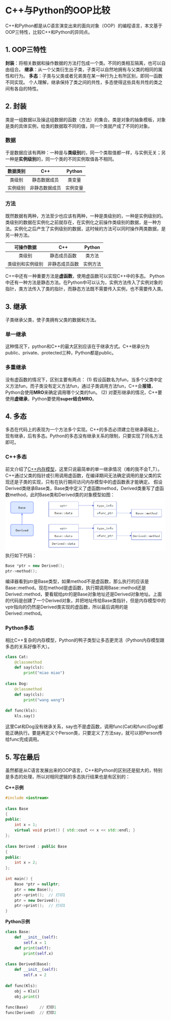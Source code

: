 # C++与Python的OOP比较

C++和Python都是从C语言演变出来的面向对象（OOP）的编程语言，本文基于OOP三特性，比较C++和Python的异同点。

## 1. OOP三特性

**封装**：将相关数据和操作数据的方法打包成一个类。不同的类相互隔离，也可以自由组合。
**继承**：从一个父类衍生出子类，子类可以自然地拥有与父类的相同的属性和行为。
**多态**：子类与父类或者兄弟类在某一种行为上有所区别，即同一函数不同实现。
个人理解，继承保持了类之间的共性，多态使得这些具有共性的类之间有各自的特性。

## 2. 封装

类是一组数据以及操这组数据的函数（方法）的集合。类是对象的抽象模板，对象是类的具体实例，给类的数据取不同的值，同一个类就产成了不同的对象。

### 数据

于是数据应该有两种：一种是与**类级别**的，同一个类取值都一样，与实例无关；另一种是**实例级别**的，同一个类的不同实例取值各不相同。

| 数据类别 | C++     | Python |
|:----:|:-------:|:------:|
| 类级别  | 静态数据成员  | 类变量    |
| 实例级别 | 非静态数据成员 | 实例变量   |

### 方法

既然数据有两种，方法至少也应该有两种，一种是类级别的，一种是实例级别的。类级别的数据在实例化之前就存在，在实例化之前操作类级别的数据，是一种方法。实例化之后产生了实例级别的数据，这时候的方法可以同时操作两类数据，是另一种方法。

| 可操作数据    | C++     | Python |
|:--------:|:-------:|:------:|
| 类级别      | 静态成员函数  | 类方法    |
| 类级别和实例级别 | 非静态成员函数 | 实例方法   |

C++中还有一种重要方法是**虚函数**，使用虚函数可以实现C++中的多态。
Python中还有一种方法是静态方法。在Python中可以认为，实例方法传入了实例对象的指针，类方法传入了类的指针，而静态方法既不需要传入实例，也不需要传入类。

## 3. 继承

子类继承父类，使子类拥有父类的数据和方法。

### 单一继承

这种情况下，python和C++的最大区别应该在于继承方式。C++继承分为public、private、protected三种，Python都是public。

### 多重继承

没有虚函数的情况下，区别主要有两点：
(1) 假设函数名为fun，当多个父类中定义方法fun，而子类没有定义方法fun，通过子类调用方法fun，C++会**报错**，Python会使用**MRO**来确定调用哪个父类的fun。
(2) 对菱形继承的情况，C++要使用**虚继承**，Python要使用**super结合MRO**。

## 4. 多态

多态在代码上的表现为一个方法多个实现。C++的多态必须建立在继承基础上，现有继承，后有多态。Python的多态没有继承关系的限制，只要实现了同名方法即可。

### C++多态

前文介绍了[C++内存模型](http://3ms.huawei.com/km/blogs/details/9974415?l=zh-cn)，这里只说最简单的单一继承情况（难的我不会T_T）。C++通过父类的指针或引用调用虚函数，在编译期间无法确定调用的是父类的实现还是子类的实现，只有在执行期间访问内存模型中的虚函数表才能确定。
假设Derived类继承Base类，Base类中定义了虚函数method，Derived类重写了虚函数method，此时Base类和Derived类的对象模型如图：
![C++多态](./resources/CPP多态.png)
执行如下代码：

```C++
Base *ptr = new Derived();
ptr->method();
```

编译器看到ptr是Base类型，如果method不是虚函数，那么执行的应该是Base::method。现在method是虚函数，执行期调用Base::method还是Derived::method，要看赋给ptr的是Base对象地址还是Derived对象地址。上面的代码是创建了一个Derived对象，并把地址传给Base类指针，但是内存模型中的vptr指向的仍然是Derived类实现的虚函数，所以最后调用的是Derived::method。

### Python多态

相比C++复杂的内存模型，Python的鸭子类型让多态更灵活（Python内存模型跟多态的关系好像不大）。

```Python
class Cat:
    @classmethod
    def say(cls):
        print("miao miao")

class Dog:
    @classmethod
    def say(cls):
        print("wang wang")

def func(kls):
    kls.say()
```

这里Cat和Dog没有继承关系，say也不是虚函数，调用func(Cat)和func(Dog)都能正确执行。要是再定义个Person类，只要定义了方法say，就可以把Person传给func完成调用。

## 5. 写在最后

虽然都是从C语言发展出来的OOP语言，C++和Python的区别还是挺大的，特别是多态的处理，所以对相同逻辑的多态执行结果也是有区别的：

**C++示例**

```C++
#include <iostream>

class Base
{
public:
    int x = 1;
    virtual void print() { std::cout << x << std::endl; }
};

class Derived : public Base
{
public:
    int x = 2;
};

int main() {
    Base *ptr = nullptr;
    ptr = new Base();
    ptr->print();  // 打印1
    ptr = new Derived();
    ptr->print();  // 打印1
}
```

**Python示例**

```Python
class Base:
    def __init__(self):
        self.x = 1
    def print(self):
        print(self.x)

class Derived(Base):
    def __init__(self):
        self.x = 2

def func(Kls):
    obj = Kls()
    obj.print()

func(Base)     // 打印1
func(Derived)  // 打印2
```


